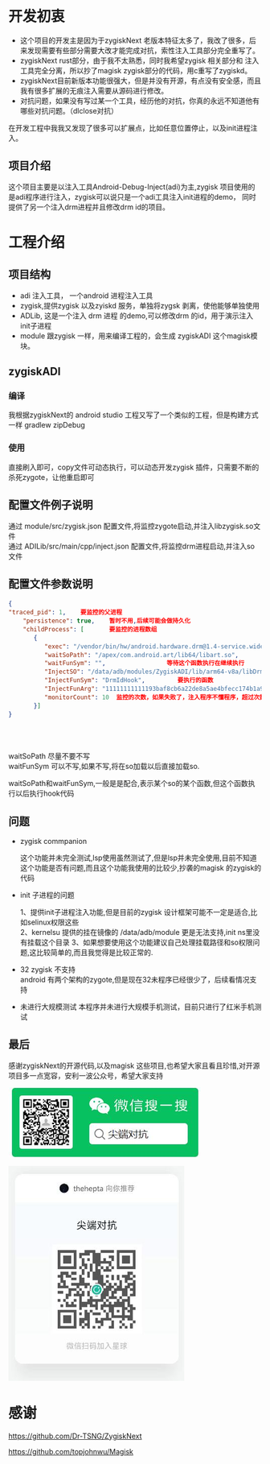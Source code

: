 
# 开发初衷

+ 这个项目的开发主是因为于zygiskNext 老版本特征太多了，我改了很多，后来发现需要有些部分需要大改才能完成对抗，索性注入工具部分完全重写了。
+ zygiskNext rust部分，由于我不太熟悉，同时我希望zygisk 相关部分和 注入工具完全分离，所以抄了magisk zygisk部分的代码，用c重写了zygiskd。
+ zygiskNext目前新版本功能很强大，但是并没有开源，有点没有安全感，而且我有很多扩展的无痕注入需要从源码进行修改。
+ 对抗问题，如果没有写过某一个工具，经历他的对抗，你真的永远不知道他有哪些对抗问题。（dlclose对抗）

在开发工程中我我又发现了很多可以扩展点，比如任意位置停止，以及init进程注入。


## 项目介绍

这个项目主要是以注入工具Android-Debug-Inject(adi)为主,zygisk 项目使用的是adi程序进行注入，zygisk可以说只是一个adi工具注入init进程的demo，
同时提供了另一个注入drm进程并且修改drm id的项目。


# 工程介绍

## 项目结构
+ adi 注入工具， 一个android 进程注入工具
+ zygisk,提供zygisk 以及zyiskd 服务，单独将zygsk 剥离，使他能够单独使用
+ ADLib, 这是一个注入 drm 进程 的demo,可以修改drm 的id，用于演示注入init子进程
+ module 跟zygisk 一样，用来编译工程的，会生成 zygiskADI 这个magisk模块。

## zygiskADI

### 编译
我根据zygiskNext的 android studio 工程又写了一个类似的工程，但是构建方式一样 gradlew zipDebug 

### 使用
直接刷入即可，copy文件可动态执行，可以动态开发zygisk 插件，只需要不断的杀死zygote，让他重启即可


## 配置文件例子说明
通过 module/src/zygisk.json 配置文件,将监控zygote启动,并注入libzygisk.so文件  
通过 ADILib/src/main/cpp/inject.json 配置文件,将监控drm进程启动,并注入so文件

## 配置文件参数说明

```json  
{    
"traced_pid": 1,    要监控的父进程  
    "persistence": true,    暂时不用,后续可能会做持久化  
    "childProcess": [       要监控的进程数组  
       {
          "exec": "/vendor/bin/hw/android.hardware.drm@1.4-service.widevine",    监控的进程exec文件名字  
          "waitSoPath": "/apex/com.android.art/lib64/libart.so",                 等待这个so加载在继续执行  
          "waitFunSym": "",                 等待这个函数执行在继续执行   
          "InjectSO": "/data/adb/modules/ZygiskADI/lib/arm64-v8a/libDrmHook.so",  要加载的so文件  
          "InjectFunSym": "DrmIdHook",         要执行的函数  
          "InjectFunArg": "11111111111193baf8cb6a22de8a5ae4bfecc174b1a9405dc71b8b3fac1c734f" ,   函数参数,目前只支持一个,会传入第二个参数,第一个为so的handle
          "monitorCount": 10  监控的次数，如果失败了，注入程序不懂程序，超过次数就不会再注入了，
       }]
}
  

  
```  

waitSoPath 尽量不要不写  
waitFunSym 可以不写,如果不写,将在so加载以后直接加载so.


waitSoPath和waitFunSym,一般是是配合,表示某个so的某个函数,但这个函数执行以后执行hook代码




## 问题
+ zygisk commpanion

  这个功能并未完全测试,lsp使用虽然测试了,但是lsp并未完全使用,目前不知道这个功能是否有问题,而且这个功能我使用的比较少,抄袭的magisk 的zygisk的代码

+ init 子进程的问题

  1、提供init子进程注入功能,但是目前的zygisk 设计框架可能不一定是适合,比如selinux权限这些  
  2、kernelsu 提供的挂在镜像的 /data/adb/module 更是无法支持,init ns里没有挂载这个目录 
  3、如果想要使用这个功能建议自己处理挂载路径和so权限问题,这比较简单的,而且我觉得是比较正常的.

+ 32 zygisk 不支持  
  android 有两个架构的zygote,但是现在32未程序已经很少了，后续看情况支持

+ 未进行大规模测试
  本程序并未进行大规模手机测试，目前只进行了红米手机测试


## 最后
感谢zygiskNext的开源代码,以及magisk 这些项目,也希望大家且看且珍惜,对开源项目多一点宽容，安利一波公众号，希望大家支持

![输入图片说明](doc/images/wx.jpg)

![输入图片说明](doc/images/start.jpg)



#  感谢
https://github.com/Dr-TSNG/ZygiskNext

https://github.com/topjohnwu/Magisk